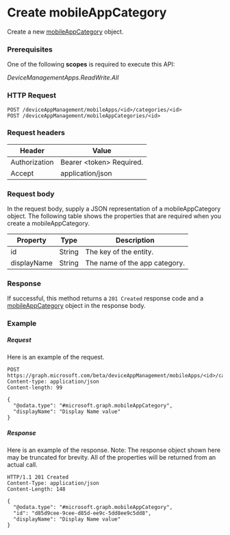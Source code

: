﻿# Create mobileAppCategory
Create a new [mobileAppCategory](../resources/intune_apps_mobileAppCategory.md) object.
### Prerequisites
One of the following **scopes** is required to execute this API:

*DeviceManagementApps.ReadWrite.All*
### HTTP Request
<!-- {
  "blockType": "ignored"
}
-->
```http
POST /deviceAppManagement/mobileApps/<id>/categories/<id>
POST /deviceAppManagement/mobileAppCategories/<id>
```

### Request headers
|Header|Value|
|---|---|
|Authorization|Bearer &lt;token&gt; Required.|
|Accept|application/json|

### Request body
In the request body, supply a JSON representation of a mobileAppCategory object.
The following table shows the properties that are required when you create a mobileAppCategory.

|Property|Type|Description|
|---|---|---|
|id|String|The key of the entity.|
|displayName|String|The name of the app category.|



### Response
If successful, this method returns a `201 Created` response code and a [mobileAppCategory](../resources/intune_apps_mobileAppCategory.md) object in the response body.

### Example
##### Request
Here is an example of the request.
```http
POST https://graph.microsoft.com/beta/deviceAppManagement/mobileApps/<id>/categories/<id>
Content-type: application/json
Content-length: 99

{
  "@odata.type": "#microsoft.graph.mobileAppCategory",
  "displayName": "Display Name value"
}
```

##### Response
Here is an example of the response. Note: The response object shown here may be truncated for brevity. All of the properties will be returned from an actual call.
```http
HTTP/1.1 201 Created
Content-Type: application/json
Content-Length: 148

{
  "@odata.type": "#microsoft.graph.mobileAppCategory",
  "id": "d85d9cee-9cee-d85d-ee9c-5dd8ee9c5dd8",
  "displayName": "Display Name value"
}
```



